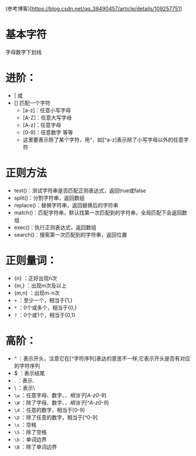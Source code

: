 (参考博客)[https://blog.csdn.net/qq_38490457/article/details/109257751]
# 基本字符
字母数字下划线
# 进阶：
- | 或
- [] 匹配一个字符 
  - [a-z]：任意小写字母
  - [A-Z]：任意大写字母
  - [A-z]：任意字母
  - [0-9]：任意数字 等等
  - 这里要表示除了某个字符，用^，如[^a-z]表示除了小写字母以外的任意字符
# 正则方法
- test()：测试字符串是否匹配正则表达式，返回true或false
- split()：分割字符串，返回数组
- replace()：替换字符串，返回替换后的字符串
- match()：匹配字符串，默认找第一次匹配到的字符串，全局匹配下会返回数组
- exec()：执行正则表达式，返回数组
- search()：搜索第一次匹配到的字符串，返回位置
# 正则量词：
- {n} ：正好出现n次
- {m,} ：出现m次及以上
- {m,n} ：出现m-n次
- `+` ：至少一个，相当于{1,}
- `*` ：0个或多个，相当于{0,}
- `?` ：0个或1个，相当于{0,1} 
# 高阶：
- ^ ：表示开头，注意它在[^字符序列]表达的意思不一样,它表示开头是否有对应的字符序列
- $ ：表示结尾
- \. ：表示.
- \\ ：表示\
- `\w` ：任意字母、数字、_，相当于[A-z0-9_]
- `\W` ：除了字母、数字、_，相当于[^A-z0-9_]
- `\d` ：任意的数字，相当于[0-9]
- `\D` ：除了任意的数字，相当于[^0-9]
- `\s` ：空格
- `\S` ：除了空格
- `\b` ：单词边界
- `\B` ：除了单词边界